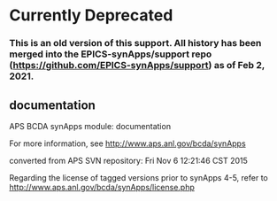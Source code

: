 # Currently Deprecated

### This is an old version of this support. All history has been merged into the EPICS-synApps/support repo (https://github.com/EPICS-synApps/support) as of Feb 2, 2021.


## documentation
APS BCDA synApps module: documentation

For more information, see
   http://www.aps.anl.gov/bcda/synApps

converted from APS SVN repository: Fri Nov  6 12:21:46 CST 2015

Regarding the license of tagged versions prior to synApps 4-5,
refer to http://www.aps.anl.gov/bcda/synApps/license.php
